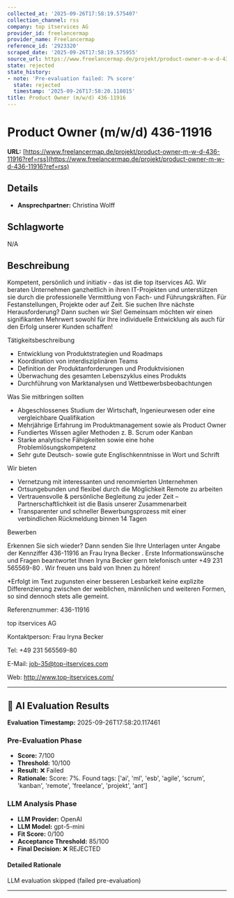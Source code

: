 ```yaml
---
collected_at: '2025-09-26T17:58:19.575407'
collection_channel: rss
company: top itservices AG
provider_id: freelancermap
provider_name: Freelancermap
reference_id: '2923320'
scraped_date: '2025-09-26T17:58:19.575955'
source_url: https://www.freelancermap.de/projekt/product-owner-m-w-d-436-11916?ref=rss
state: rejected
state_history:
- note: 'Pre-evaluation failed: 7% score'
  state: rejected
  timestamp: '2025-09-26T17:58:20.118015'
title: Product Owner (m/w/d) 436-11916
---
```




# Product Owner (m/w/d) 436-11916
**URL:** [https://www.freelancermap.de/projekt/product-owner-m-w-d-436-11916?ref=rss](https://www.freelancermap.de/projekt/product-owner-m-w-d-436-11916?ref=rss)
## Details
- **Ansprechpartner:** Christina Wolff

## Schlagworte
N/A

## Beschreibung
Kompetent, persönlich und initiativ - das ist die top itservices AG. Wir beraten Unternehmen ganzheitlich in ihren IT-Projekten und unterstützen sie durch die professionelle Vermittlung von Fach- und Führungskräften. Für Festanstellungen, Projekte oder auf Zeit. Sie suchen Ihre nächste Herausforderung? Dann suchen wir Sie! Gemeinsam möchten wir einen signifikanten Mehrwert sowohl für Ihre individuelle Entwicklung als auch für den Erfolg unserer Kunden schaffen! 
 
 Tätigkeitsbeschreibung 
 
 
- Entwicklung von Produktstrategien und Roadmaps
- Koordination von interdisziplinären Teams
- Definition der Produktanforderungen und Produktvisionen
- Überwachung des gesamten Lebenszyklus eines Produkts
- Durchführung von Marktanalysen und Wettbewerbsbeobachtungen
 
 
 Was Sie mitbringen sollten 
 
 
- Abgeschlossenes Studium der Wirtschaft, Ingenieurwesen oder eine vergleichbare Qualifikation
- Mehrjährige Erfahrung im Produktmanagement sowie als Product Owner
- Fundiertes Wissen agiler Methoden z. B. Scrum oder Kanban
- Starke analytische Fähigkeiten sowie eine hohe Problemlösungskompetenz
- Sehr gute Deutsch- sowie gute Englischkenntnisse in Wort und Schrift
 
 
 Wir bieten 
 
 
- Vernetzung mit interessanten und renommierten Unternehmen
- Ortsungebunden und flexibel durch die Möglichkeit Remote zu arbeiten
- Vertrauensvolle & persönliche Begleitung zu jeder Zeit – Partnerschaftlichkeit ist die Basis unserer Zusammenarbeit
- Transparenter und schneller Bewerbungsprozess mit einer verbindlichen Rückmeldung binnen 14 Tagen
 
 
 Bewerben 
 
 Erkennen Sie sich wieder? Dann senden Sie Ihre Unterlagen unter Angabe der Kennziffer 436-11916 an Frau Iryna Becker . Erste Informationswünsche und Fragen beantwortet Ihnen Iryna Becker gern telefonisch unter +49 231 565569-80 . Wir freuen uns bald von Ihnen zu hören! 
 
 *Erfolgt im Text zugunsten einer besseren Lesbarkeit keine explizite Differenzierung zwischen der weiblichen, männlichen und weiteren Formen, so sind dennoch stets alle gemeint. 
 
 Referenznummer: 436-11916 
 
 top itservices AG 
 
 Kontaktperson: 
 Frau Iryna Becker 
 
 Tel: +49 231 565569-80 
 
 E-Mail: job-35@top-itservices.com 
 
 Web: http://www.top-itservices.com/

---

## 🤖 AI Evaluation Results

**Evaluation Timestamp:** 2025-09-26T17:58:20.117461

### Pre-Evaluation Phase
- **Score:** 7/100
- **Threshold:** 10/100
- **Result:** ❌ Failed
- **Rationale:** Score: 7%. Found tags: ['ai', 'ml', 'esb', 'agile', 'scrum', 'kanban', 'remote', 'freelance', 'projekt', 'ant']

### LLM Analysis Phase
- **LLM Provider:** OpenAI
- **LLM Model:** gpt-5-mini
- **Fit Score:** 0/100
- **Acceptance Threshold:** 85/100
- **Final Decision:** ❌ REJECTED

#### Detailed Rationale
LLM evaluation skipped (failed pre-evaluation)

---
